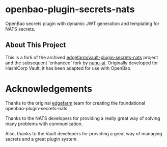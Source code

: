 # openbao-plugin-secrets-nats

OpenBao secrets plugin with dynamic JWT generation and templating for NATS secrets.

## About This Project

This is a fork of the archived [edgefarm/vault-plugin-secrets-nats](https://github.com/edgefarm/vault-plugin-secrets-nats) project and the subsequent 'enhanced' fork by [nunu-ai](https://github.com/nunu-ai/vault-plugin-secrets-nats). 
Originally developed for HashiCorp Vault, it has been adapted for use with OpenBao.

# Acknowledgements

Thanks to the original [edgefarm](https://github.com/edgefarm) team for creating the foundational openbao-plugin-secrets-nats.

Thanks to the NATS developers for providing a really great way of solving many problems with communication.

Also, thanks to the Vault developers for providing a great way of managing secrets and a great plugin system.
